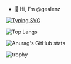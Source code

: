 - 👋 Hi, I’m @gealenz
<!---
gealenz/gealenz is a ✨ special ✨ repository because its `README.md` (this file) appears on your GitHub profile.
You can click the Preview link to take a look at your changes.
--->

[![Typing SVG](https://readme-typing-svg.herokuapp.com?font=Fira+Code&pause=1000&color=13F705&center=false%C2%A0%E5%81%87&vCenter=false%C2%A0%E5%81%87&repeat=true%C2%A0%E7%9C%9F&random=false%C2%A0%E5%81%87&width=435&lines=%E7%8B%AC%E5%B8%9C%E5%85%A5%E6%B8%8A%E6%B7%B1%E6%9C%AA%E7%9F%A5%EF%BC%8C%E8%BA%AB%E4%BC%BC%E6%B5%AE%E8%90%8D%E5%91%BD%E9%9A%BE%E6%8C%81%E3%80%82;%E5%8D%83%E5%B7%9E%E7%9A%86%E6%9C%9D%E5%BD%92%E6%B5%B7%E5%A4%84%EF%BC%8C%E4%B8%80%E8%8B%87%E9%9D%92%E6%8B%A8%E6%88%8F%E6%B5%AA%E5%B7%85%E3%80%82;%E6%83%8A%E9%B8%BF%E5%9B%9B%E6%95%A3%E9%B1%BC%E9%80%83%E5%B0%BD%EF%BC%8C%E5%94%AF%E6%9C%89%E6%AE%8B%E5%B8%86%E5%82%B2%E6%AD%A4%E9%97%B4%E3%80%82;%E5%BE%85%E5%88%B0%E5%A4%A9%E5%BC%80%E4%BA%91%E9%9B%BE%E6%95%A3%EF%BC%8C%E8%B4%9F%E6%89%8B%E7%9B%B4%E6%9C%9B%E7%AC%91%E8%8B%8D%E5%A4%A9%EF%BC%81)](https://git.io/typing-svg)

![Top Langs](https://github-readme-stats.vercel.app/api/top-langs/?username=gealenz&layout=compact&theme=blue-green)

![Anurag's GitHub stats](https://github-readme-stats.vercel.app/api?username=gealenz&theme=blue-green&show_icons=true)

![trophy](https://github-profile-trophy.vercel.app/?username=gealenz&theme=matrix)



